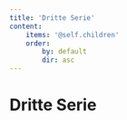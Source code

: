 ```yaml
---
title: 'Dritte Serie'
content:
    items: '@self.children'
    order:
        by: default
        dir: asc
---
```


<h1>Dritte Serie</h1>